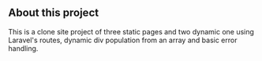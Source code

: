 ## About this project

This is a clone site project of three static pages and two dynamic one using Laravel's routes, dynamic div population from an array and basic error handling.
